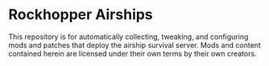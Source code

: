 # Rockhopper Airships
This repository is for automatically collecting, tweaking, and configuring mods and patches that deploy the airship survival server. Mods and content contained herein are licensed under their own terms by their own creators.
